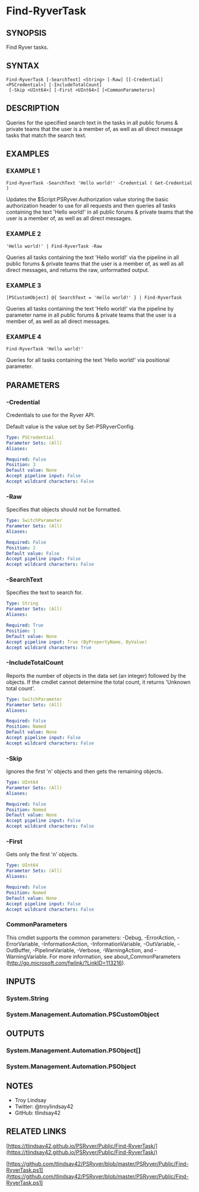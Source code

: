 # Find-RyverTask

## SYNOPSIS
Find Ryver tasks.

## SYNTAX

```
Find-RyverTask [-SearchText] <String> [-Raw] [[-Credential] <PSCredential>] [-IncludeTotalCount]
 [-Skip <UInt64>] [-First <UInt64>] [<CommonParameters>]
```

## DESCRIPTION
Queries for the specified search text in the tasks in all public forums &
private teams that the user is a member of, as well as all direct message
tasks that match the search text.

## EXAMPLES

### EXAMPLE 1
```
Find-RyverTask -SearchText 'Hello world!' -Credential ( Get-Credential )
```

Updates the $Script:PSRyver.Authorization value storing the basic
authorization header to use for all requests and then queries all tasks
containing the text 'Hello world!' in all public forums & private teams that
the user is a member of, as well as all direct messages.

### EXAMPLE 2
```
'Hello world!' | Find-RyverTask -Raw
```

Queries all tasks containing the text 'Hello world!' via the pipeline in all
public forums & private teams that the user is a member of, as well as all
direct messages, and returns the raw, unformatted output.

### EXAMPLE 3
```
[PSCustomObject] @{ SearchText = 'Hello world!' } | Find-RyverTask
```

Queries all tasks containing the text 'Hello world!' via the pipeline by
parameter name in all public forums & private teams that the user is a member
of, as well as all direct messages.

### EXAMPLE 4
```
Find-RyverTask 'Hello world!'
```

Queries for all tasks containing the text 'Hello world!' via positional
parameter.

## PARAMETERS

### -Credential
Credentials to use for the Ryver API.

Default value is the value set by Set-PSRyverConfig.

```yaml
Type: PSCredential
Parameter Sets: (All)
Aliases:

Required: False
Position: 3
Default value: None
Accept pipeline input: False
Accept wildcard characters: False
```

### -Raw
Specifies that objects should not be formatted.

```yaml
Type: SwitchParameter
Parameter Sets: (All)
Aliases:

Required: False
Position: 2
Default value: False
Accept pipeline input: False
Accept wildcard characters: False
```

### -SearchText
Specifies the text to search for.

```yaml
Type: String
Parameter Sets: (All)
Aliases:

Required: True
Position: 1
Default value: None
Accept pipeline input: True (ByPropertyName, ByValue)
Accept wildcard characters: True
```

### -IncludeTotalCount
Reports the number of objects in the data set (an integer) followed by the objects.
If the cmdlet cannot determine the total count, it returns 'Unknown total count'.

```yaml
Type: SwitchParameter
Parameter Sets: (All)
Aliases:

Required: False
Position: Named
Default value: None
Accept pipeline input: False
Accept wildcard characters: False
```

### -Skip
Ignores the first 'n' objects and then gets the remaining objects.

```yaml
Type: UInt64
Parameter Sets: (All)
Aliases:

Required: False
Position: Named
Default value: None
Accept pipeline input: False
Accept wildcard characters: False
```

### -First
Gets only the first 'n' objects.

```yaml
Type: UInt64
Parameter Sets: (All)
Aliases:

Required: False
Position: Named
Default value: None
Accept pipeline input: False
Accept wildcard characters: False
```

### CommonParameters
This cmdlet supports the common parameters: -Debug, -ErrorAction, -ErrorVariable, -InformationAction, -InformationVariable, -OutVariable, -OutBuffer, -PipelineVariable, -Verbose, -WarningAction, and -WarningVariable.
For more information, see about_CommonParameters (http://go.microsoft.com/fwlink/?LinkID=113216).

## INPUTS

### System.String
### System.Management.Automation.PSCustomObject
## OUTPUTS

### System.Management.Automation.PSObject[]
### System.Management.Automation.PSObject
## NOTES
- Troy Lindsay
- Twitter: @troylindsay42
- GitHub: tlindsay42

## RELATED LINKS

[https://tlindsay42.github.io/PSRyver/Public/Find-RyverTask/](https://tlindsay42.github.io/PSRyver/Public/Find-RyverTask/)

[https://github.com/tlindsay42/PSRyver/blob/master/PSRyver/Public/Find-RyverTask.ps1](https://github.com/tlindsay42/PSRyver/blob/master/PSRyver/Public/Find-RyverTask.ps1)

